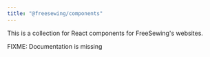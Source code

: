 ```yaml
---
title: "@freesewing/components"
---
```


This is a collection for React components for FreeSewing's websites.

<warning>

FIXME: Documentation is missing

</Warning>